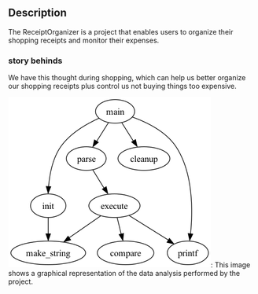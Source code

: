 ## Description

The ReceiptOrganizer is a project that enables users to organize their shopping receipts and monitor their expenses.

### story behinds
We have this thought during shopping, which can help us better organize our shopping receipts plus control us not buying things too expensive. 

![Graph Example](Projects/ReceiptOrganizer/graph.png): This image shows a graphical representation of the data analysis performed by the project.


